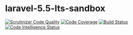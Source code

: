 # laravel-5.5-lts-sandbox
[![Scrutinizer Code Quality](https://scrutinizer-ci.com/g/kimitaka/laravel-5.5-lts-sandbox/badges/quality-score.png?b=master)](https://scrutinizer-ci.com/g/kimitaka/laravel-5.5-lts-sandbox/?branch=master) [![Code Coverage](https://scrutinizer-ci.com/g/kimitaka/laravel-5.5-lts-sandbox/badges/coverage.png?b=master)](https://scrutinizer-ci.com/g/kimitaka/laravel-5.5-lts-sandbox/?branch=master) [![Build Status](https://scrutinizer-ci.com/g/kimitaka/laravel-5.5-lts-sandbox/badges/build.png?b=master)](https://scrutinizer-ci.com/g/kimitaka/laravel-5.5-lts-sandbox/build-status/master) [![Code Intelligence Status](https://scrutinizer-ci.com/g/kimitaka/laravel-5.5-lts-sandbox/badges/code-intelligence.svg?b=master)](https://scrutinizer-ci.com/code-intelligence)